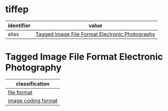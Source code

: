 # tiffep

| identifier     | value
| -------------- | -----
| alias          | [Tagged Image File Format Electronic Photography](#tagged-image-file-format-electronic-photography)

# Tagged Image File Format Electronic Photography
| classification
| --------------
| [file format](file.md)
| [image coding format](image.md)
